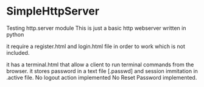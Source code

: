 # SimpleHttpServer
Testing http.server module
This is just a basic http webserver written in python

it require a register.html and login.html file in order to work which is not included.

it has a terminal.html that allow a client to run terminal commands from the browser.
it stores password in a text file [.passwd] and session immitation in .active file.
No logout action implemented
No Reset Password implemented.
